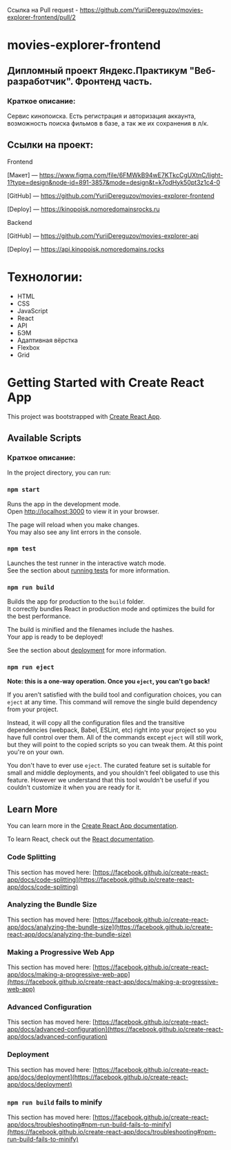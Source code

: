 Ссылка на Pull request - https://github.com/YuriiDereguzov/movies-explorer-frontend/pull/2
# movies-explorer-frontend

## Дипломный проект Яндекс.Практикум "Веб-разработчик". Фронтенд часть.

### Краткое описание:

Сервис кинопоиска. Есть регистрация и авторизация аккаунта, возможность поиска фильмов в базе, а так же их сохранения в л/к.

## Ссылки на проект:

Frontend

[Макет] — https://www.figma.com/file/6FMWkB94wE7KTkcCgUXtnC/light-1?type=design&node-id=891-3857&mode=design&t=k7odHyk50pt3z1c4-0

[GitHub] — https://github.com/YuriiDereguzov/movies-explorer-frontend

[Deploy] — https://kinopoisk.nomoredomainsrocks.ru

Backend

[GitHub] — https://github.com/YuriiDereguzov/movies-explorer-api

[Deploy] — https://api.kinopoisk.nomoredomains.rocks

# Технологии:

<ul>
  <li>HTML</li>
  <li>CSS</li>
  <li>JavaScript</li>
  <li>React</li>
  <li>API</li>
  <li>БЭМ</li>
  <li>Адаптивная вёрстка</li>
  <li>Flexbox</li>
  <li>Grid</li>
</ul>

# Getting Started with Create React App

This project was bootstrapped with [Create React App](https://github.com/facebook/create-react-app).

## Available Scripts

### Краткое описание:

In the project directory, you can run:

### `npm start`

Runs the app in the development mode.\
Open [http://localhost:3000](http://localhost:3000) to view it in your browser.

The page will reload when you make changes.\
You may also see any lint errors in the console.

### `npm test`

Launches the test runner in the interactive watch mode.\
See the section about [running tests](https://facebook.github.io/create-react-app/docs/running-tests) for more information.

### `npm run build`

Builds the app for production to the `build` folder.\
It correctly bundles React in production mode and optimizes the build for the best performance.

The build is minified and the filenames include the hashes.\
Your app is ready to be deployed!

See the section about [deployment](https://facebook.github.io/create-react-app/docs/deployment) for more information.

### `npm run eject`

**Note: this is a one-way operation. Once you `eject`, you can't go back!**

If you aren't satisfied with the build tool and configuration choices, you can `eject` at any time. This command will remove the single build dependency from your project.

Instead, it will copy all the configuration files and the transitive dependencies (webpack, Babel, ESLint, etc) right into your project so you have full control over them. All of the commands except `eject` will still work, but they will point to the copied scripts so you can tweak them. At this point you're on your own.

You don't have to ever use `eject`. The curated feature set is suitable for small and middle deployments, and you shouldn't feel obligated to use this feature. However we understand that this tool wouldn't be useful if you couldn't customize it when you are ready for it.

## Learn More

You can learn more in the [Create React App documentation](https://facebook.github.io/create-react-app/docs/getting-started).

To learn React, check out the [React documentation](https://reactjs.org/).

### Code Splitting

This section has moved here: [https://facebook.github.io/create-react-app/docs/code-splitting](https://facebook.github.io/create-react-app/docs/code-splitting)

### Analyzing the Bundle Size

This section has moved here: [https://facebook.github.io/create-react-app/docs/analyzing-the-bundle-size](https://facebook.github.io/create-react-app/docs/analyzing-the-bundle-size)

### Making a Progressive Web App

This section has moved here: [https://facebook.github.io/create-react-app/docs/making-a-progressive-web-app](https://facebook.github.io/create-react-app/docs/making-a-progressive-web-app)

### Advanced Configuration

This section has moved here: [https://facebook.github.io/create-react-app/docs/advanced-configuration](https://facebook.github.io/create-react-app/docs/advanced-configuration)

### Deployment

This section has moved here: [https://facebook.github.io/create-react-app/docs/deployment](https://facebook.github.io/create-react-app/docs/deployment)

### `npm run build` fails to minify

This section has moved here: [https://facebook.github.io/create-react-app/docs/troubleshooting#npm-run-build-fails-to-minify](https://facebook.github.io/create-react-app/docs/troubleshooting#npm-run-build-fails-to-minify)
